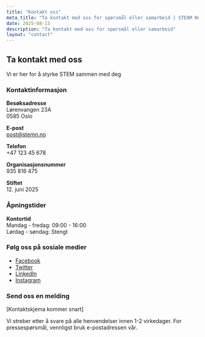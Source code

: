 ```yaml
---
title: "Kontakt oss"
meta_title: "Ta kontakt med oss for spørsmål eller samarbeid | STEAM Norway"
date: 2025-08-15
description: "Ta kontakt med oss for spørsmål eller samarbeid"
layout: "contact"
---
```


## Ta kontakt med oss

Vi er her for å styrke STEM sammen med deg

### Kontaktinformasjon

**Besøksadresse**  
Lørenvangen 23A  
0585 Oslo

**E-post**  
[post@stemn.no](mailto:post@stemn.no)

**Telefon**  
+47 123 45 678

**Organisasjonsnummer**  
935 816 475

**Stiftet**  
12. juni 2025

### Åpningstider

**Kontortid**  
Mandag - fredag: 09:00 - 16:00  
Lørdag - søndag: Stengt

### Følg oss på sosiale medier

- [Facebook](https://facebook.com/stemnorway)
- [Twitter](https://twitter.com/stemnorway)
- [LinkedIn](https://linkedin.com/company/stemnorway)
- [Instagram](https://instagram.com/stemnorway)

### Send oss en melding

[Kontaktskjema kommer snart]

Vi streber etter å svare på alle henvendelser innen 1-2 virkedager. For pressespørsmål, vennligst bruk e-postadressen vår.
